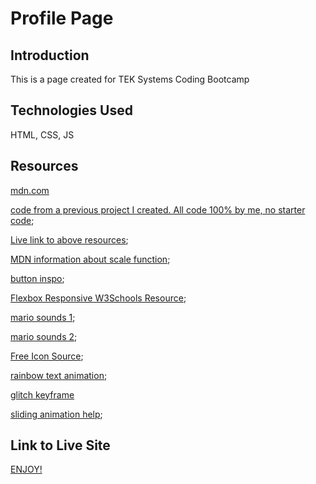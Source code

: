 # Profile Page #

## Introduction ##

This is a page created for TEK Systems Coding Bootcamp

## Technologies Used ##

HTML, CSS, JS

## Resources ##

[mdn.com](https://developer.mozilla.org/en-US/)

[code from a previous project I created. All code 100% by me, no starter code](https://github.com/michellelanecode/web_project_4);

[Live link to above resources](https://michellelanecode.github.io/web_project_4/);

[MDN information about scale function](https://developer.mozilla.org/en-US/docs/Web/CSS/transform-function/scale);

[button inspo](https://getcssscan.com/css-buttons-examples);

[Flexbox Responsive W3Schools Resource](https://www.w3schools.com/css/css3_flexbox_responsive.asp);

[mario sounds 1](https://themushroomkingdom.net/media/smw2/wav);

[mario sounds 2](https://downloads.khinsider.com/game-soundtracks/album/super-mario-bros.-3);

[Free Icon Source](https://icons8.com/icons/);

[rainbow text animation](https://stackoverflow.com/questions/54702124/rainbow-text-animation-using-only-css);

[glitch keyframe](https://www.youtube.com/watch?v=7Xyg8Ja7dyY)

[sliding animation help](https://stackoverflow.com/questions/6805482/css3-transition-animation-on-load);


## Link to Live Site ##

[ENJOY!](https://symphonious-bublanina-71b2a3.netlify.app/index.html)
